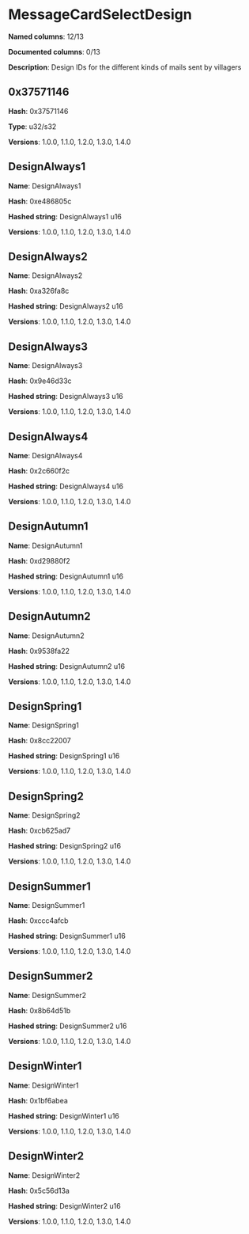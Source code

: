 # MessageCardSelectDesign
**Named columns**: 12/13

**Documented columns**: 0/13

**Description**: Design IDs for the different kinds of mails sent by villagers
## 0x37571146

**Hash**: 0x37571146

**Type**: u32/s32

**Versions**: 1.0.0, 1.1.0, 1.2.0, 1.3.0, 1.4.0

## DesignAlways1

**Name**: DesignAlways1

**Hash**: 0xe486805c

**Hashed string**: DesignAlways1 u16

**Versions**: 1.0.0, 1.1.0, 1.2.0, 1.3.0, 1.4.0

## DesignAlways2

**Name**: DesignAlways2

**Hash**: 0xa326fa8c

**Hashed string**: DesignAlways2 u16

**Versions**: 1.0.0, 1.1.0, 1.2.0, 1.3.0, 1.4.0

## DesignAlways3

**Name**: DesignAlways3

**Hash**: 0x9e46d33c

**Hashed string**: DesignAlways3 u16

**Versions**: 1.0.0, 1.1.0, 1.2.0, 1.3.0, 1.4.0

## DesignAlways4

**Name**: DesignAlways4

**Hash**: 0x2c660f2c

**Hashed string**: DesignAlways4 u16

**Versions**: 1.0.0, 1.1.0, 1.2.0, 1.3.0, 1.4.0

## DesignAutumn1

**Name**: DesignAutumn1

**Hash**: 0xd29880f2

**Hashed string**: DesignAutumn1 u16

**Versions**: 1.0.0, 1.1.0, 1.2.0, 1.3.0, 1.4.0

## DesignAutumn2

**Name**: DesignAutumn2

**Hash**: 0x9538fa22

**Hashed string**: DesignAutumn2 u16

**Versions**: 1.0.0, 1.1.0, 1.2.0, 1.3.0, 1.4.0

## DesignSpring1

**Name**: DesignSpring1

**Hash**: 0x8cc22007

**Hashed string**: DesignSpring1 u16

**Versions**: 1.0.0, 1.1.0, 1.2.0, 1.3.0, 1.4.0

## DesignSpring2

**Name**: DesignSpring2

**Hash**: 0xcb625ad7

**Hashed string**: DesignSpring2 u16

**Versions**: 1.0.0, 1.1.0, 1.2.0, 1.3.0, 1.4.0

## DesignSummer1

**Name**: DesignSummer1

**Hash**: 0xccc4afcb

**Hashed string**: DesignSummer1 u16

**Versions**: 1.0.0, 1.1.0, 1.2.0, 1.3.0, 1.4.0

## DesignSummer2

**Name**: DesignSummer2

**Hash**: 0x8b64d51b

**Hashed string**: DesignSummer2 u16

**Versions**: 1.0.0, 1.1.0, 1.2.0, 1.3.0, 1.4.0

## DesignWinter1

**Name**: DesignWinter1

**Hash**: 0x1bf6abea

**Hashed string**: DesignWinter1 u16

**Versions**: 1.0.0, 1.1.0, 1.2.0, 1.3.0, 1.4.0

## DesignWinter2

**Name**: DesignWinter2

**Hash**: 0x5c56d13a

**Hashed string**: DesignWinter2 u16

**Versions**: 1.0.0, 1.1.0, 1.2.0, 1.3.0, 1.4.0

